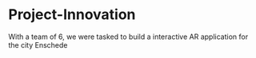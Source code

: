 # Project-Innovation
With a team of 6, we were tasked to build a interactive AR application for the city Enschede
